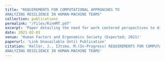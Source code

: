 ```yaml
---
title: "REQUIREMENTS FOR COMPUTATIONAL APPROACHES TO
ANALYZING RESILIENCE IN HUMAN-MACHINE TEAMS"
collection: publications
permalink: "/files/RinHMT.pdf"
excerpt: 'Paper detailing the need for work centered perspectives to drive the creaetion of more resilient human-robot teams, discussing current evaluation methods and future envisioned requirements to improve HRT evaluation.'
date: 2021-02-01
venue: 'Human Factors and Ergonomics Society (Expected; 2021)'
paperurl: 'Link Unavailable Until Publication'
citation: 'Keller, J., IJtsma, M.(In-Progress) REQUIREMENTS FOR COMPUTATIONAL APPROACHES TO
ANALYZING RESILIENCE IN HUMAN-MACHINE TEAMS'
---
```



